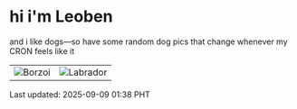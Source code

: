 # hi i'm Leoben

and i like dogs—so have some random dog pics that change whenever my CRON feels like it

|  |  |
|--------|----------|
| ![Borzoi](https://random-dog-vercel.vercel.app/api/random-borzoi?v=1757353082) | ![Labrador](https://random-dog-vercel.vercel.app/api/random-labrador?v=1757353082) |

Last updated: 2025-09-09 01:38 PHT

